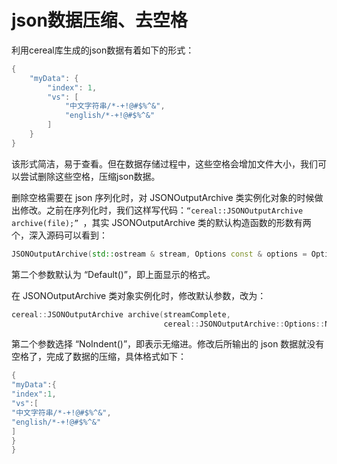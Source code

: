 # json数据压缩、去空格

利用cereal库生成的json数据有着如下的形式：

```cpp
{
    "myData": {
        "index": 1,
        "vs": [
            "中文字符串/*-+!@#$%^&",
            "english/*-+!@#$%^&"
        ]
    }
}
```
该形式简洁，易于查看。但在数据存储过程中，这些空格会增加文件大小，我们可以尝试删除这些空格，压缩json数据。

删除空格需要在 json 序列化时，对 JSONOutputArchive 类实例化对象的时候做出修改。之前在序列化时，我们这样写代码：`“cereal::JSONOutputArchive archive(file);” `，其实 JSONOutputArchive 类的默认构造函数的形数有两个，深入源码可以看到：

```cpp
JSONOutputArchive(std::ostream & stream, Options const & options = Options::Default())
```
第二个参数默认为 “Default()”，即上面显示的格式。

在 JSONOutputArchive 类对象实例化时，修改默认参数，改为：

```cpp
cereal::JSONOutputArchive archive(streamComplete, 
                                  cereal::JSONOutputArchive::Options::NoIndent());
```
第二个参数选择 “NoIndent()”，即表示无缩进。修改后所输出的 json 数据就没有空格了，完成了数据的压缩，具体格式如下：
```cpp
{
"myData":{
"index":1,
"vs":[
"中文字符串/*-+!@#$%^&",
"english/*-+!@#$%^&"
]
}
}
```
